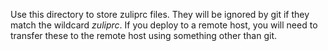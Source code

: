 Use this directory to store zuliprc files.  They will
be ignored by git if they match the wildcard *zuliprc*.
If you deploy to a remote host, you
will need to transfer these to the remote host using
something other than git.
